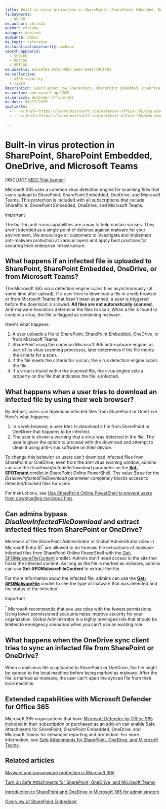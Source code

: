 ```yaml
---
title: Built-in virus protection in SharePoint, SharePoint Embedded, OneDrive, and Microsoft Teams
f1.keywords:
  - NOCSH
ms.author: chrisda
author: chrisda
manager: deniseb
audience: Admin
ms.topic: reference
ms.localizationpriority: medium
search.appverid:
  - SPO160
  - MOE150
  - MET150
ms.assetid: e3c6df61-8513-499d-ad8e-8a91770bff63
ms.collection:
  - m365-security
  - tier2
description: Learn about how SharePoint, SharePoint Embedded, OneDrive, and Microsoft Teams detect viruses in uploaded files and prevent users from downloading or syncing the files.
ms.custom: seo-marvel-apr2020
ms.service: defender-office-365
ms.date: 06/17/2025
appliesto:
  - ✅ <a href="https://learn.microsoft.com/defender-office-365/eop-about" target="_blank">Default email protections for cloud mailboxes</a>
  - ✅ <a href="https://learn.microsoft.com/defender-office-365/mdo-about#defender-for-office-365-plan-1-vs-plan-2-cheat-sheet" target="_blank">Microsoft Defender for Office 365 Plan 1 and Plan 2</a>
  
---
```


# Built-in virus protection in SharePoint, SharePoint Embedded, OneDrive, and Microsoft Teams

[!INCLUDE [MDO Trial banner](../includes/mdo-trial-banner.md)]

Microsoft 365 uses a common virus detection engine for scanning files that users upload to SharePoint, SharePoint Embedded, OneDrive, and Microsoft Teams. This protection is included with all subscriptions that include SharePoint, SharePoint Embedded, OneDrive, and Microsoft Teams.

> [!IMPORTANT]
> The built-in anti-virus capabilities are a way to help contain viruses. They aren't intended as a single point of defense against malware for your environment. We encourage all customers to investigate and implement anti-malware protection at various layers and apply best practices for securing their enterprise infrastructure.

## What happens if an infected file is uploaded to SharePoint, SharePoint Embedded, OneDrive, or from Microsoft Teams?

The Microsoft 365 virus detection engine scans files asynchronously (at some time after upload). If a user tries to download a file in a web browser or from Microsoft Teams that hasn't been scanned, a scan is triggered before the download is allowed. **All files are not automatically scanned**. Anti-malware heuristics determine the files to scan. When a file is found to contain a virus, the file is flagged as containing malware.

Here's what happens:

1. A user uploads a file to SharePoint, SharePoint Embedded, OneDrive, or from Microsoft Teams.
2. SharePoint using the common Microsoft 365 anti-malware engine, as part of its virus scanning processes, later determines if the file meets the criteria for a scan.
3. If the file meets the criteria for a scan, the virus detection engine scans the file.
4. If a virus is found within the scanned file, the virus engine sets a property on the file that indicates the file is infected.

## What happens when a user tries to download an infected file by using their web browser?

By default, users can download infected files from SharePoint or OneDrive. Here's what happens:

1. In a web browser, a user tries to download a file from SharePoint or OneDrive that happens to be infected.
2. The user is shown a warning that a virus was detected in the file. The user is given the option to proceed with the download and attempt to clean it using anti-virus software on their device.

To change this behavior so users can't download infected files from SharePoint or OneDrive, even from the anti-virus warning window, admins can use the *DisallowInfectedFileDownload* parameter on the **[Set-SPOTenant](/powershell/module/sharepoint-online/Set-SPOTenant)** cmdlet in SharePoint Online PowerShell. The value $true for the *DisallowInfectedFileDownload* parameter completely blocks access to detected/blocked files for users.

For instructions, see [Use SharePoint Online PowerShell to prevent users from downloading malicious files](safe-attachments-for-spo-odfb-teams-configure.md#step-2-recommended-use-sharepoint-online-powershell-to-prevent-users-from-downloading-malicious-files).

## Can admins bypass *DisallowInfectedFileDownload* and extract infected files from SharePoint or OneDrive?

Members of the SharePoint Administrator or Global Administrator roles in Microsoft Entra ID<sup>\*</sup> are allowed to do forensic file extractions of malware-infected files from SharePoint Online PowerShell with the [Get-SPOMalwareFileContent](/powershell/module/sharepoint-online/get-spomalwarefilecontent) cmdlet. Admins don't need access to the site that hosts the infected content. As long as the file is marked as malware, admins can use **Get-SPOMalwareFileContent** to extract the file.

For more information about the infected file, admins can use the **[Get-SPOMalwareFile](/powershell/module/sharepoint-online/get-spomalwarefile)** cmdlet to see the type of malware that was detected and the status of the infection.

> [!IMPORTANT]
> <sup>\*</sup> Microsoft recommends that you use roles with the fewest permissions. Using lower permissioned accounts helps improve security for your organization. Global Administrator is a highly privileged role that should be limited to emergency scenarios when you can't use an existing role.

## What happens when the OneDrive sync client tries to sync an infected file from SharePoint or OneDrive?

When a malicious file is uploaded to SharePoint or OneDrive, the file might be synced to the local machine before being marked as malware. After the file is marked as malware, the user can't open the synced file from their local machine.

## Extended capabilities with Microsoft Defender for Office 365

Microsoft 365 organizations that have [Microsoft Defender for Office 365](mdo-about.md) included in their subscription or purchased as an add-on can enable Safe Attachments for SharePoint, SharePoint Embedded, OneDrive, and Microsoft Teams for enhanced reporting and protection. For more information, see [Safe Attachments for SharePoint, OneDrive, and Microsoft Teams](safe-attachments-for-spo-odfb-teams-about.md).

## Related articles

[Malware and ransomware protection in Microsoft 365](/compliance/assurance/assurance-malware-and-ransomware-protection)

[Turn on Safe Attachments for SharePoint, OneDrive, and Microsoft Teams](/defender-office-365/safe-attachments-for-spo-odfb-teams-configure)

[Introduction to SharePoint and OneDrive in Microsoft 365 for administrators](/sharepoint/introduction)

[Overview of SharePoint Embedded](/sharepoint/dev/embedded/overview)
